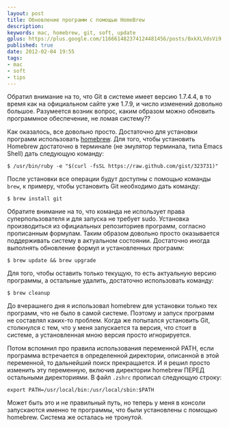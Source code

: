 ```yaml
---
layout: post
title: Обновление программ с помощью HomeBrew
description: 
keywords: mac, homebrew, git, soft, update
gplus: https://plus.google.com/116661482374124481456/posts/BxkXLVdsVi9
published: true
date: 2012-02-04 19:55
tags:
- mac
- soft
- tips
---
```


Обратил внимание на то, что Git в системе имеет версию 1.7.4.4, в то время как на официальном сайте уже 1.7.9, и число изменений довольно большое. Разумеется возник вопрос, каким образом можно обновить программное обеспечение, не ломая систему??

Как оказалось, все довольно просто. Достаточно для установки программ использовать [homebrew](http://mxcl.github.com/homebrew/ "Homebrew — MacPorts driving you to drink? Try Homebrew!"). Для того, чтобы установить Homebrew достаточно в терминале (не эмулятор терминала, типа Emacs Shell) дать следующую команду:

	$ /usr/bin/ruby -e "$(curl -fsSL https://raw.github.com/gist/323731)"

После установки все операции будут доступны с помощью команды `brew`, к примеру, чтобы установить Git необходимо дать команду:

	$ brew install git

Обратите внимание на то, что команда не использует права суперпользователя и для запуска не требует sudo. Установка производиться из официальных репозиториев программ, согласно прописанным формулам. Таким образом довольно просто оказывается поддерживать систему в актуальном состоянии. Достаточно иногда выполнять обновление формул и установленных программ:

	$ brew update && brew upgrade

Для того, чтобы оставить только текущую, то есть актуальную версию программы, а остальные удалить, достаточно использовать команду:

	$ brew cleanup

До вчерашнего дня я использовал homebrew для установки только тех программ, что не было в самой системе. Поэтому и запуск программ не составлял каких-то проблем. Когда же попытался установить Git, столкнулся с тем, что у меня запускается та версия, что стоит в системе, а установленная мною версия просто игнорируется. 

Потом вспомнил про правила использования переменной PATH, если программа встречается в определенной директории, описанной в этой переменной, то дальнейший поиск прекращается. И я решил просто изменить эту переменную, включив директории homebrew ПЕРЕД остальными директориями. В файл `.zshrc` прописал следующую строку:

	export PATH=/usr/local/bin:/usr/local/sbin:$PATH

Может быть это и не правильный путь, но теперь у меня в консоли запускаются именно те программы, что были установлены с помощью homebrew. Система же осталась не тронутой.

